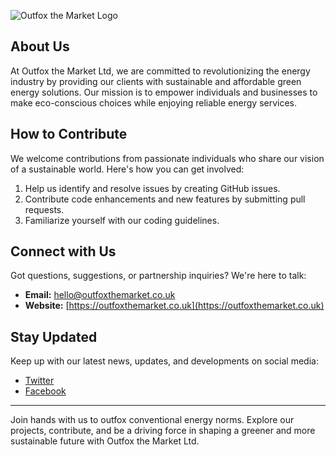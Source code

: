 ![Outfox the Market Logo](https://theme.zdassets.com/theme_assets/9734654/2ac23f5216c00f10122c8877fcd5ba83b0d366da.png)

## About Us

At Outfox the Market Ltd, we are committed to revolutionizing the energy industry by providing our clients with sustainable and affordable green energy solutions. Our mission is to empower individuals and businesses to make eco-conscious choices while enjoying reliable energy services.

## How to Contribute

We welcome contributions from passionate individuals who share our vision of a sustainable world. Here's how you can get involved:

1. Help us identify and resolve issues by creating GitHub issues.
2. Contribute code enhancements and new features by submitting pull requests.
3. Familiarize yourself with our coding guidelines.

## Connect with Us

Got questions, suggestions, or partnership inquiries? We're here to talk:

- **Email:** [hello@outfoxthemarket.co.uk](mailto:hello@outfoxthemarket.co.uk)
- **Website:** [https://outfoxthemarket.co.uk](https://outfoxthemarket.co.uk)

## Stay Updated

Keep up with our latest news, updates, and developments on social media:

- [Twitter](https://twitter.com/Outfoxthemarket)
- [Facebook](https://www.facebook.com/OutfoxEnergy/)

---

Join hands with us to outfox conventional energy norms. Explore our projects, contribute, and be a driving force in shaping a greener and more sustainable future with Outfox the Market Ltd.
